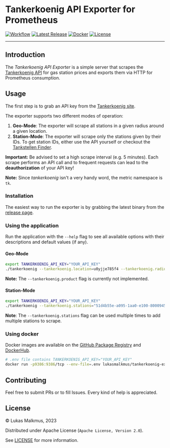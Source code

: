 # Tankerkoenig API Exporter for Prometheus

[![Workflow][workflow_badge]][workflow]
[![Latest Release][release_badge]][release]
[![Docker][docker_badge]][docker]
[![License][license_badge]][license]

---

## Introduction

The _Tankerkoenig API Exporter_ is a simple server that scrapes the
[Tankerkoenig API] for gas station prices and exports them via HTTP for
Prometheus consumption.

## Usage

The first step is to grab an API key from the [Tankerkoenig site].

The exporter supports two different modes of operation:

1. **Geo-Mode**: The exporter will scrape all stations in a given radius around
   a given location.
2. **Station-Mode**: The exporter will scrape only the stations given by their
   IDs. To get station IDs, either use the API yourself or checkout the
   [Tankstellen Finder].

**Important:** Be advised to set a high scrape interval (e.g. 5 minutes). Each
scrape performs an API call and to frequent requests can lead to the
**deauthorization** of your API key!

**Note:** Since _tankerkoenig_ isn't a very handy word, the metric namespace is
`tk`.

### Installation

The easiest way to run the exporter is by grabbing the latest binary from the
[release page][release].

### Using the application

Run the application with the `--help` flag to see all available options with
their descriptions and default values (if any).

#### Geo-Mode

```bash
export TANKERKOENIG_API_KEY="YOUR_API_KEY"
./tankerkoenig --tankerkoenig.location=u0yjje785f4 --tankerkoenig.radius=5
```

**Note:** The `--tankerkoenig.product` flag is currently not implemented.

#### Station-Mode

```bash
export TANKERKOENIG_API_KEY="YOUR_API_KEY"
./tankerkoenig --tankerkoenig.stations="51d4b55e-a095-1aa0-e100-80009459e03a"
```

**Note**: The `--tankerkoenig.stations` flag can be used multiple times to add multiple
stations to scrape.

### Using docker

Docker images are available on the [GitHub Package Registry] and [DockerHub].

```bash
# .env file contains TANKERKOENIG_API_KEY="YOUR_API_KEY"
docker run -p9386:9386/tcp --env-file=.env lukasmalkmus/tankerkoenig-exporter:v0.10.0 --tankerkoenig.stations="51d4b55e-a095-1aa0-e100-80009459e03a"
```

## Contributing

Feel free to submit PRs or to fill Issues. Every kind of help is appreciated.

## License

© Lukas Malkmus, 2023

Distributed under Apache License (`Apache License, Version 2.0`).

See [LICENSE](LICENSE) for more information.

<!-- Links -->

[tankerkoenig api]: https://creativecommons.tankerkoenig.de/#usage
[tankerkoenig site]: https://creativecommons.tankerkoenig.de/#usage
[tankstellen finder]: https://creativecommons.tankerkoenig.de/TankstellenFinder/index.html
[dockerhub]: https://hub.docker.com/r/lukasmalkmus/tankerkoenig-exporter
[github package registry]: https://github.com/users/lukasmalkmus/packages?repo_name=tankerkoenig_exporter

<!-- Badges -->

[workflow]: https://github.com/lukasmalkmus/tankerkoenig_exporter/actions/workflows/ci.yaml
[workflow_badge]: https://img.shields.io/github/actions/workflow/status/lukasmalkmus/tankerkoenig_exporter/ci.yaml?branch=main
[release]: https://github.com/lukasmalkmus/tankerkoenig_exporter/releases
[release_badge]: https://img.shields.io/github/release/lukasmalkmus/tankerkoenig_exporter.svg
[license]: https://opensource.org/licenses/Apache-2.0
[license_badge]: https://img.shields.io/badge/license-Apache-blue.svg
[docker]: https://hub.docker.com/r/lukasmalkmus/tankerkoenig-exporter
[docker_badge]: https://img.shields.io/docker/pulls/lukasmalkmus/tankerkoenig-exporter.svg
